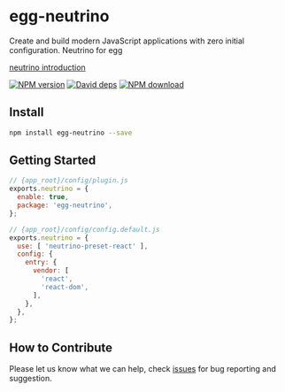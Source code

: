 # egg-neutrino
Create and build modern JavaScript applications with zero initial configuration. Neutrino for egg

[neutrino introduction](https://neutrino.js.org/)

[![NPM version][npm-image]][npm-url]
[![David deps][david-image]][david-url]
[![NPM download][download-image]][download-url]

[npm-image]: https://img.shields.io/npm/v/egg-neutrino.svg?style=flat-square
[npm-url]: https://npmjs.org/package/egg-neutrino
[david-image]: https://img.shields.io/david/okoala/egg-neutrino.svg?style=flat-square
[david-url]: https://david-dm.org/okoala/egg-neutrino
[download-image]: https://img.shields.io/npm/dm/egg-neutrino.svg?style=flat-square
[download-url]: https://npmjs.org/package/egg-neutrino


## Install
```bash
npm install egg-neutrino --save
```

## Getting Started
```javascript
// {app_root}/config/plugin.js
exports.neutrino = {
  enable: true,
  package: 'egg-neutrino',
};

// {app_root}/config/config.default.js
exports.neutrino = {
  use: [ 'neutrino-preset-react' ],
  config: {
    entry: {
      vendor: [
        'react',
        'react-dom',
      ],
    },
  },
};
```

## How to Contribute

Please let us know what we can help, check [issues](https://github.com/okoala/egg-neutrino/issues) for bug reporting and suggestion.

